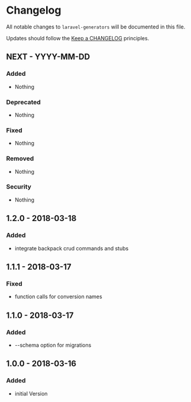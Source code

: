 # Changelog

All notable changes to `laravel-generators` will be documented in this file.

Updates should follow the [Keep a CHANGELOG](http://keepachangelog.com/) principles.

## NEXT - YYYY-MM-DD

### Added
- Nothing

### Deprecated
- Nothing

### Fixed
- Nothing

### Removed
- Nothing

### Security
- Nothing

## 1.2.0 - 2018-03-18

### Added
- integrate backpack crud commands and stubs

## 1.1.1 - 2018-03-17

### Fixed
- function calls for conversion names

## 1.1.0 - 2018-03-17

### Added
- --schema option for migrations

## 1.0.0 - 2018-03-16

### Added
- initial Version
